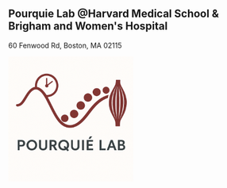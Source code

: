 
## Pourquie Lab @Harvard Medical School & Brigham and Women's Hospital 
60 Fenwood Rd, Boston, MA 02115

<img src="assets/images/icon.png" alt="Pourquie Lab" style="width:50%;">

